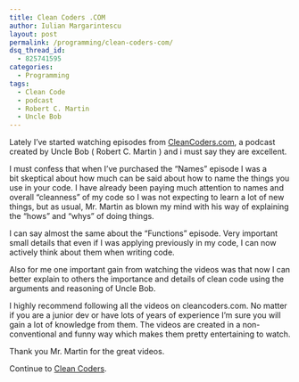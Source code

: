 ```yaml
---
title: Clean Coders .COM
author: Iulian Margarintescu
layout: post
permalink: /programming/clean-coders-com/
dsq_thread_id:
  - 825741595
categories:
  - Programming
tags:
  - Clean Code
  - podcast
  - Robert C. Martin
  - Uncle Bob
---
```

Lately I&#8217;ve started watching episodes from [CleanCoders.com][1], a podcast created by Uncle Bob ( Robert C. Martin ) and i must say they are excellent.

I must confess that when I&#8217;ve purchased the &#8220;Names&#8221; episode I was a bit skeptical about how much can be said about how to name the things you use in your code. I have already been paying much attention to names and overall &#8220;cleanness&#8221; of my code so I was not expecting to learn a lot of new things, but as usual, Mr. Martin as blown my mind with his way of explaining the &#8220;hows&#8221; and &#8220;whys&#8221; of doing things.

I can say almost the same about the &#8220;Functions&#8221; episode. Very important small details that even if I was applying previously in my code, I can now actively think about them when writing code.

Also for me one important gain from watching the videos was that now I can better explain to others the importance and details of clean code using the arguments and reasoning of Uncle Bob.

I highly recommend following all the videos on cleancoders.com. No matter if you are a junior dev or have lots of years of experience I&#8217;m sure you will gain a lot of knowledge from them. The videos are created in a non-conventional and funny way which makes them pretty entertaining to watch.

Thank you Mr. Martin for the great videos.

Continue to [Clean Coders][1].

 [1]: http://www.cleancoders.com "Clean Coders"